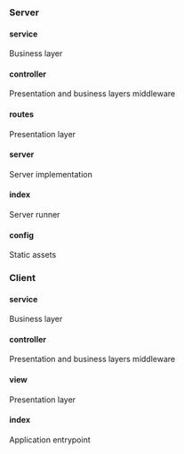 ### Server
  #### service 
  Business layer
  
  #### controller 
  Presentation and business layers middleware
  
  #### routes 
  Presentation layer
  
  #### server 
  Server implementation
  
  #### index 
  Server runner
  
  #### config 
  Static assets

### Client
  #### service 
  Business layer
  
  #### controller 
  Presentation and business layers middleware
  
  #### view 
  Presentation layer
  
  #### index 
  Application entrypoint